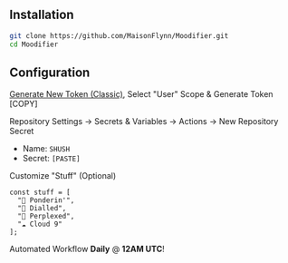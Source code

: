 ## Installation

```bash
git clone https://github.com/MaisonFlynn/Moodifier.git
cd Moodifier
```

## Configuration

[Generate New Token (Classic)](https://github.com/settings/tokens), Select "User" Scope & Generate Token [COPY]

Repository Settings → Secrets & Variables → Actions → New Repository Secret
- Name: `SHUSH`
- Secret: `[PASTE]`

Customize "Stuff" (Optional)
```
const stuff = [
  "💭 Ponderin'",
  "🎯 Dialled",
  "🧩 Perplexed",
  "☁️ Cloud 9"
];
```

Automated Workflow **Daily** @ **12AM UTC**!
